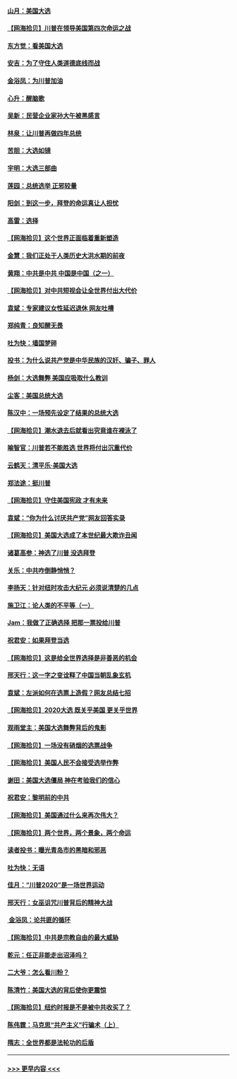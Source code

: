 #### [山月：美国大选](../pages/nsc993/n12552446.md?t=11161402) 
#### [【网海拾贝】川普在领导美国第四次命运之战](../pages/nsc993/n12551973.md?t=11161402) 
#### [东方觉：看美国大选](../pages/nsc993/n12551647.md?t=11161402) 
#### [安吉：为了守住人类道德底线而战](../pages/nsc993/n12551111.md?t=11161402) 
#### [金浴凤：为川普加油](../pages/nsc993/n12551085.md?t=11161402) 
#### [心升：醒脑歌](../pages/nsc993/n12550984.md?t=11161402) 
#### [吴新：民营企业家孙大午被黑感言](../pages/nsc993/n12550656.md?t=11161402) 
#### [林泉：让川普再做四年总统](../pages/nsc993/n12550640.md?t=11161402) 
#### [苦胆：大选如镜](../pages/nsc993/n12550630.md?t=11161402) 
#### [宇明：大选三部曲](../pages/nsc993/n12550603.md?t=11161402) 
#### [莲园：总统选举 正邪较量](../pages/nsc993/n12550594.md?t=11161402) 
#### [阳剑：到这一步，拜登的命运真让人担忧](../pages/nsc993/n12549093.md?t=11161402) 
#### [高雷：选择](../pages/nsc993/n12549087.md?t=11161402) 
#### [【网海拾贝】这个世界正面临着重新塑造](../pages/nsc993/n12548326.md?t=11161402) 
#### [金慧：我们正处于人类历史大洪水期的前夜](../pages/nsc993/n12547914.md?t=11161402) 
#### [黄翔：中共是中共 中国是中国（之一）](../pages/nsc993/n12547576.md?t=11161402) 
#### [【网海拾贝】对中共短视会让全世界付出大代价](../pages/nsc993/n12546043.md?t=11161402) 
#### [袁斌：专家建议女性延迟退休 网友吐槽](../pages/nsc993/n12545424.md?t=11161402) 
#### [郑纯青：良知醒无畏](../pages/nsc993/n12545394.md?t=11161402) 
#### [吐为快：墙国梦碎](../pages/nsc993/n12545309.md?t=11161402) 
#### [投书：为什么说共产党是中华民族的汉奸、骗子、罪人](../pages/nsc993/n12545089.md?t=11161402) 
#### [杨剑：大选舞弊 美国应吸取什么教训](../pages/nsc993/n12543937.md?t=11161402) 
#### [尘客：美国总统大选](../pages/nsc993/n12543828.md?t=11161402) 
#### [陈汉中：一场预先设定了结果的总统大选](../pages/nsc993/n12543564.md?t=11161402) 
#### [【网海拾贝】潮水退去后就看出究竟谁在裸泳了](../pages/nsc993/n12543321.md?t=11161402) 
#### [喻智官：川普若不能胜选 世界将付出沉重代价](../pages/nsc993/n12541352.md?t=11161402) 
#### [云鹤天：清平乐‧美国大选](../pages/nsc993/n12540916.md?t=11161402) 
#### [郑法途：挺川普](../pages/nsc993/n12540898.md?t=11161402) 
#### [【网海拾贝】守住美国宪政 才有未来](../pages/nsc993/n12540423.md?t=11161402) 
#### [袁斌：“你为什么讨厌共产党”网友回答实录](../pages/nsc993/n12540208.md?t=11161402) 
#### [【网海拾贝】美国大选成了本世纪最大欺诈丑闻](../pages/nsc993/n12538029.md?t=11161402) 
#### [诸葛高参：神选了川普 没选拜登](../pages/nsc993/n12537664.md?t=11161402) 
#### [关乐：中共咋倒静悄悄？](../pages/nsc993/n12537615.md?t=11161402) 
#### [李扬天：针对纽时攻击大纪元 必须说清楚的几点](../pages/nsc993/n12536001.md?t=11161402) 
#### [施卫江：论人类的不平等（一）](../pages/nsc993/n12535700.md?t=11161402) 
#### [Jam：我做了正确选择 把那一票投给川普](../pages/nsc993/n12535743.md?t=11161402) 
#### [祝君安：如果拜登当选](../pages/nsc993/n12535726.md?t=11161402) 
#### [【网海拾贝】这是给全世界选择是非善恶的机会](../pages/nsc993/n12535061.md?t=11161402) 
#### [邢天行：这一字之变诠释了中国当朝乱象玄机](../pages/nsc993/n12533446.md?t=11161402) 
#### [袁斌：左派如何在选票上造假？网友总结七招](../pages/nsc993/n12533180.md?t=11161402) 
#### [【网海拾贝】2020大选 既关乎美国 更关乎世界](../pages/nsc993/n12533161.md?t=11161402) 
#### [观雨堂主：美国大选舞弊背后的鬼影](../pages/nsc993/n12533153.md?t=11161402) 
#### [【网海拾贝】一场没有硝烟的选票战争](../pages/nsc993/n12531883.md?t=11161402) 
#### [【网海拾贝】美国人民不会接受选举作弊](../pages/nsc993/n12528850.md?t=11161402) 
#### [谢田：美国大选僵局 神在考验我们的信心](../pages/nsc993/n12527932.md?t=11161402) 
#### [祝君安：黎明前的中共](../pages/nsc993/n12524071.md?t=11161402) 
#### [【网海拾贝】美国通过什么来再次伟大？](../pages/nsc993/n12523844.md?t=11161402) 
#### [【网海拾贝】两个世界，两个景象，两个命运](../pages/nsc993/n12521419.md?t=11161402) 
#### [读者投书：曝光青岛市的黑暗和邪恶](../pages/nsc993/n12520988.md?t=11161402) 
#### [吐为快：无语](../pages/nsc993/n12518588.md?t=11161402) 
#### [佳月：“川普2020”是一场世界运动](../pages/nsc993/n12518581.md?t=11161402) 
#### [邢天行：女巫诅咒川普背后的精神大战](../pages/nsc993/n12517257.md?t=11161402) 
#### [ 金浴凤：论共匪的循环](../pages/nsc993/n12517133.md?t=11161402) 
#### [【网海拾贝】中共是宗教自由的最大威胁](../pages/nsc993/n12516879.md?t=11161402) 
#### [乾元：任正非能走出沼泽吗？](../pages/nsc993/n12515831.md?t=11161402) 
#### [二大爷：怎么看川粉？](../pages/nsc993/n12515820.md?t=11161402) 
#### [陈清竹：美国大选的背后使你更震惊](../pages/nsc993/n12515589.md?t=11161402) 
#### [【网海拾贝】纽约时报是不是被中共收买了？](../pages/nsc993/n12515122.md?t=11161402) 
#### [陈伟霆：马克思“共产主义”行骗术（上）](../pages/nsc993/n12510217.md?t=11161402) 
#### [隋志：全世界都是法轮功的后盾](../pages/nsc993/n12510636.md?t=11161402) 

----
#### [ >>> 更早内容 <<< ](../indexes/nsc993-earlier.md)
